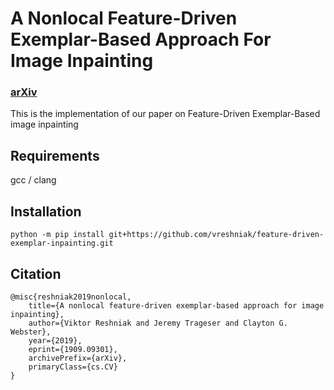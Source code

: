 # A Nonlocal Feature-Driven Exemplar-Based Approach For Image Inpainting
### [arXiv](https://arxiv.org/abs/1909.09301)

This is the implementation of our paper on Feature-Driven Exemplar-Based image inpainting

## Requirements
gcc / clang


## Installation
```
python -m pip install git+https://github.com/vreshniak/feature-driven-exemplar-inpainting.git
```

## Citation
```
@misc{reshniak2019nonlocal,
    title={A nonlocal feature-driven exemplar-based approach for image inpainting},
    author={Viktor Reshniak and Jeremy Trageser and Clayton G. Webster},
    year={2019},
    eprint={1909.09301},
    archivePrefix={arXiv},
    primaryClass={cs.CV}
}
```
